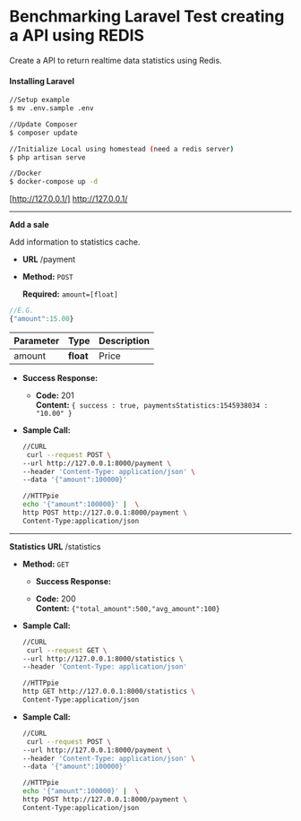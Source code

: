 # Benchmarking Laravel Test creating a API using REDIS
Create  a API to return realtime data statistics using Redis.

#### Installing Laravel
```sh
//Setup example
$ mv .env.sample .env

//Update Composer
$ composer update 

//Initialize Local using homestead (need a redis server)
$ php artisan serve

//Docker
$ docker-compose up -d
```


[http://127.0.0.1/] http://127.0.0.1/

----

**Add a sale**

  Add information to statistics cache.

* **URL**
  /payment

* **Method:**
  `POST`
  
   **Required:**
   `amount=[float]`
```javascript
//E.G.
{"amount":15.00}
```

| Parameter       | Type     | Description                                                  |
| --------------- | -------- | ------------------------------------------------------------ |
| amount     | **float**  | Price       |


* **Success Response:**
  * **Code:** 201 <br />
    **Content:** `{ success : true, paymentsStatistics:1545938034 : "10.00" }`
 
* **Sample Call:**
  ```sh
  //CURL
   curl --request POST \
  --url http://127.0.0.1:8000/payment \
  --header 'Content-Type: application/json' \
  --data '{"amount":100000}'
  
  //HTTPpie
  echo '{"amount":100000}' |  \
  http POST http://127.0.0.1:8000/payment \
  Content-Type:application/json
  ```
----
**Statistics**
 **URL**
  /statistics

* **Method:**
  `GET`
  
  * **Success Response:**

  * **Code:** 200 <br />
    **Content:** `{"total_amount":500,"avg_amount":100}`

* **Sample Call:**
  ```sh
  //CURL
   curl --request GET \
  --url http://127.0.0.1:8000/statistics \
  --header 'Content-Type: application/json' 
  
  //HTTPpie
  http GET http://127.0.0.1:8000/statistics \
  Content-Type:application/json
  ```
  
* **Sample Call:**
  ```sh
  //CURL
   curl --request POST \
  --url http://127.0.0.1:8000/payment \
  --header 'Content-Type: application/json' \
  --data '{"amount":100000}'
  
  //HTTPpie
  echo '{"amount":100000}' |  \
  http POST http://127.0.0.1:8000/payment \
  Content-Type:application/json
  ```
